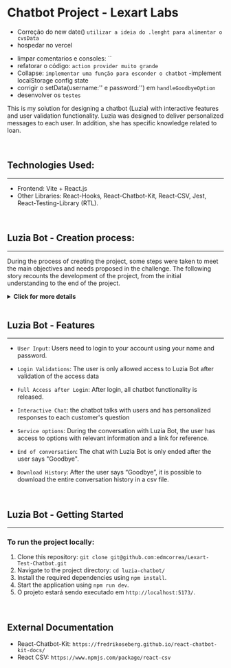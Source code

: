 # Chatbot Project - Lexart Labs

<!-- - Css `Fazer o css da página` -->
<!-- - Construir o `README` -->
- Correção do new date() `utilizar a ideia do .lenght para alimentar o cvsData`
- hospedar no vercel
<!-- - corrigir os nomes das funções em ingles `ex.: OptionApplyLoan >> ApplyLoanOption` -->
- limpar comentarios e consoles: ``
- refatorar o código: `action provider muito grande`
- Collapse: `implementar uma função para esconder o chatbot`
-implement localStorage config state
- corrigir o setData(username:'' e password:'') em `handleGoodbyeOption`
- desenvolver os `testes`


<!-- Insert Image -->


This is my solution for designing a chatbot (Luzia) with interactive features and user validation functionality. Luzia was designed to deliver personalized messages to each user. In addition, she has specific knowledge related to loan.

<br>

## Technologies Used:
---

- Frontend: Vite + React.js
- Other Libraries: React-Hooks, React-Chatbot-Kit, React-CSV, Jest, React-Testing-Library (RTL).

<br>

## Luzia Bot - Creation process:
---

During the process of creating the project, some steps were taken to meet the main objectives and needs proposed in the challenge. The following story recounts the development of the project, from the initial understanding to the end of the project.

<details>

<summary><strong>Click for more details</strong></summary>

- Reading and Understanding the Project:
After receiving the Full Stack Developer Review challenge, a thorough reading of the presented requirements was carried out. This included understanding expected functionality such as the need to interpret terms for conversation initiation, require a username, password and your validations, display buttons, export the historic conversation, and other. This step was essential to define the direction of development.

- Use of new technologies: The challenge proposes the creation of a chatbot. Initially then, I dedicated time to learning related technologies, through tutorials, documentation and code examples to acquire the necessary knowledge to implement the project. Finally, I decided to implement the `react-chatbot-kit` and `React-csv` library for its construction, since it presented what was necessary for the development of the project.

- Creation of the MVP: Once the design decisions were finalized, an MVP (Minimum Viable Product) was created. In this phase, the basic components of the frontend application were developed to guarantee a functional code.

- Review of Components and Functionalities: With the basic functionality implemented, a review of the developed components was carried out. Code improvements, style adjustments and refactorings were made to ensure the quality and usability of the chatbot.

- Creating Tests: To ensure the quality and stability of the code, tests were developed using the Jest and React Testing Library.

</br>

</details>

<br>

## Luzia Bot - Features
---
- `User Input`: Users need to login to your account using your name and password.

- `Login Validations`: The user is only allowed access to Luzia Bot after validation of the access data

- `Full Access after Login`: After login, all chatbot functionality is released.

- `Interactive Chat`: the chatbot talks with users and has personalized responses to each customer's question

- `Service options`: During the conversation with Luzia Bot, the user has access to options with relevant information and a link for reference.

- `End of conversation`: The chat with Luzia Bot is only ended after the user says "Goodbye".

- `Download History`: After the user says “Goodbye”, it is possible to download the entire conversation history in a csv file.

<br>

## Luzia Bot - Getting Started
---

### To run the project locally:

1. Clone this repository: `git clone git@github.com:edmcorrea/Lexart-Test-Chatbot.git`
2. Navigate to the project directory: `cd luzia-chatbot/`
3. Install the required dependencies using `npm install`.
4. Start the application using `npm run dev`.
5. O projeto estará sendo executado em `http://localhost:5173/`.

<br>

## External Documentation

- React-Chatbot-Kit: `https://fredrikoseberg.github.io/react-chatbot-kit-docs/`
- React CSV: `https://www.npmjs.com/package/react-csv`
